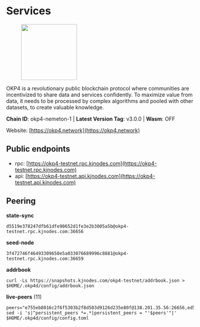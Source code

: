 # Services

<figure><img src="https://raw.githubusercontent.com/kj89/testnet_manuals/main/pingpub/logos/okp4.png" width="150" alt=""><figcaption></figcaption></figure>

OKP4 is a revolutionary public blockchain protocol where communities are incentivized to  share data and services confidently. To maximize value from data, it needs to be processed  by complex algorithms and pooled with other datasets, to create valuable knowledge.

**Chain ID**: okp4-nemeton-1 | **Latest Version Tag**: v3.0.0 | **Wasm**: OFF

Website: [https://okp4.network](https://okp4.network)


## Public endpoints

* rpc: [https://okp4-testnet.rpc.kjnodes.com](https://okp4-testnet.rpc.kjnodes.com)
* api: [https://okp4-testnet.api.kjnodes.com](https://okp4-testnet.api.kjnodes.com)

## Peering

**state-sync**

```
d5519e378247dfb61dfe90652d1fe3e2b3005a5b@okp4-testnet.rpc.kjnodes.com:36656
```

**seed-node**

```
3f472746f46493309650e5a033076689996c8881@okp4-testnet.rpc.kjnodes.com:36659
```

**addrbook**
```
curl -Ls https://snapshots.kjnodes.com/okp4-testnet/addrbook.json > $HOME/.okp4d/config/addrbook.json
```

**live-peers** (11)
```
peers="e755eb8016c2f6f5303b2f8d503d9126d235e80f@138.201.35.56:26656,ed52ad66f7c30b322c1e58d226791f1402883db3@23.88.72.246:36656,a4a96019d2fbc1b5df07940cd971585311166acd@65.108.206.118:61356,6bc178290d0773e244cf04598a3919d7a9391bf1@65.109.131.71:36656,d5519e378247dfb61dfe90652d1fe3e2b3005a5b@65.109.68.190:36656,15fdc722cd49ef7676205b6ad3120a84728d948c@65.108.225.158:17656,2bfd405e8f0f176428e2127f98b5ec53164ae1f0@142.132.149.118:26656,11d2d5cab53f3e10bc8d91c76601d68cce33c82b@144.76.28.163:26656,cd2e7d49cc2f911d7df7c7951d72c96727d1db1d@212.8.240.13:36656,8af258bbe73f4c66127a7b3e8b1ec23fde2950a6@65.108.192.123:19656,5a343f58402802a83ac546a22f66b1a799480dec@95.216.2.232:33656"
sed -i 's|^persistent_peers *=.*|persistent_peers = "'$peers'"|' $HOME/.okp4d/config/config.toml
```
